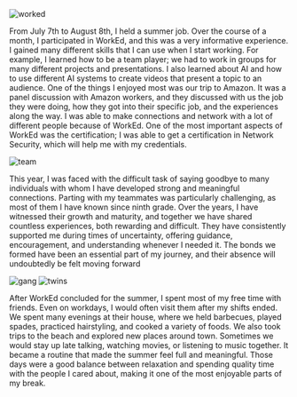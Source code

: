 <img src="/blog/images/workedlogo.png" alt="worked">    



<!-- From July 7th to August 8th I did a summer job. Over the course of a month I participated in WorkEd, this was a very informative experience; I gained many different skills that I can use when I start working. For example I learned how to be a team player, we had to work in groups for many different projects and presentations. I learned about AI and how to use different AI systems to make videos that presents a topic to an audeince. One of things I enjoyed most was our trip to amazon; It was a panel about amazon workers and they disccussed with us about the job they was doing, how they got into their specific job and the experiences along the way. I was able to make connections and network with a lot of different people because of WorkEd. One of the most important thing of WorkEd was the certification; I was able to get a certificaation in Network secruity which will help me with my credentials. -->

<p>
From July 7th to August 8th, I held a summer job. Over the course of a month, I participated in WorkEd, and this was a very informative experience. I gained many different skills that I can use when I start working. For example, I learned how to be a team player; we had to work in groups for many different projects and presentations. I also learned about AI and how to use different AI systems to create videos that present a topic to an audience. One of the things I enjoyed most was our trip to Amazon. It was a panel discussion with Amazon workers, and they discussed with us the job they were doing, how they got into their specific job, and the experiences along the way. I was able to make connections and network with a lot of different people because of WorkEd. One of the most important aspects of WorkEd was the certification; I was able to get a certification in Network Security, which will help me with my credentials.</p>

<img src="/blog/images/team.jpeg" alt ="team">

<p>
This year, I was faced with the difficult task of saying goodbye to many individuals with whom I have developed strong and meaningful connections. Parting with my teammates was particularly challenging, as most of them I have known since ninth grade. Over the years, I have witnessed their growth and maturity, and together we have shared countless experiences, both rewarding and difficult. They have consistently supported me during times of uncertainty, offering guidance, encouragement, and understanding whenever I needed it. The bonds we formed have been an essential part of my journey, and their absence will undoubtedly be felt moving forward
</p>

<img src="/blog/images/gang.png" alt ="gang"> <img src="/blog/images/twins.jpeg" alt = "twins">

<p>
After WorkEd concluded for the summer, I spent most of my free time with friends. Even on workdays, I would often visit them after my shifts ended. We spent many evenings at their house, where we held barbecues, played spades, practiced hairstyling, and cooked a variety of foods. We also took trips to the beach and explored new places around town. Sometimes we would stay up late talking, watching movies, or listening to music together. It became a routine that made the summer feel full and meaningful. Those days were a good balance between relaxation and spending quality time with the people I cared about, making it one of the most enjoyable parts of my break.
<p>



